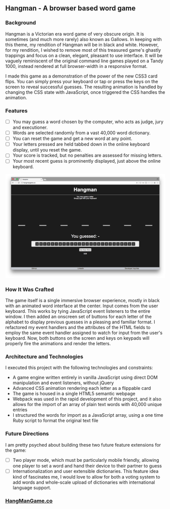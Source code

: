 ## Hangman - A browser based word game

### Background

Hangman is a Victorian era word game of very obscure origin. It is sometimes (and much more rarely) also known as Gallows.
In keeping with this theme, my rendition of Hangman will be in black and white. However, for my rendition, I wished to remove most of this treasured game's ghastly trappings and focus on a clean, elegant, pleasant to use interface. It will be vaguely reminiscent of the original command line games played on a Tandy 1000, instead rendered at full browser-width in a responsive format.

I made this game as a demonstration of the power of the new CSS3 card flips. You can simply press your keyboard or tap or press the keys on the screen to reveal successful guesses. The resulting animation is handled by changing the CSS state with JavaScript, once triggered the CSS handles the animation.

### Features

- [ ] You may guess a word chosen by the computer, who acts as judge, jury and executioner.
- [ ] Words are selected randomly from a vast 40,000 word dictionary.
- [ ] You can reset the game and get a new word at any point.
- [ ] Your letters pressed are held tabbed down in the online keyboard display, until you reset the game.
- [ ] Your score is tracked, but no penalties are assessed for missing letters.
- [ ] Your most recent guess is prominently displayed, just above the online keyboard.

![Hangman](/docs/images/Hangman.png)

### How It Was Crafted

The game itself is a single immersive browser experience, mostly in black with an animated word interface at the center.
Input comes from the user keyboard. This works by tying JavaScript event listeners to the entire window. I then added an onscreen set of buttons for each letter of the alphabet to display previous guesses in a pleasing and familiar format. I refactored my event handlers and the attributes of the HTML fields to employ the same event handler assigned to watch for input from the user's keyboard. Now, both buttons on the screen and keys on keypads will properly fire the animations and render the letters.

### Architecture and Technologies

I executed this project with the following technologies and constraints:

- A game engine written entirely in vanilla JavaScript using direct DOM manipulation and event listeners, without jQuery
- Advanced CSS animation rendering each letter as a flippable card
- The game is housed in a single HTML5 semantic webpage
- Webpack was used in the rapid development of this project, and it also allows for the import of an array of plain text words with 40,000 unique entries
- I structured the words for import as a JavaScript array, using a one time Ruby script to format the original text file

### Future Directions
I am pretty psyched about building these two future feature extensions for the game:
- [ ] Two player mode, which must be particularly mobile friendly, allowing one player to set a word and hand their device to their partner to guess
- [ ] Internationalization and user extensible dictionaries. This feature idea kind of fascinates me, I would love to allow for both a voting system to add words and whole-scale upload of dictionaries with international language support.

### [HangManGame.co](http://www.hangmangame.co)
